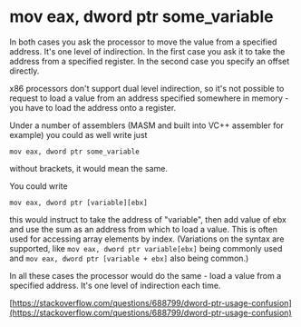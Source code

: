 # mov eax, dword ptr some\_variable

In both cases you ask the processor to move the value from a specified address. It's one level of indirection. In the first case you ask it to take the address from a specified register. In the second case you specify an offset directly.

x86 processors don't support dual level indirection, so it's not possible to request to load a value from an address specified somewhere in memory - you have to load the address onto a register.

Under a number of assemblers \(MASM and built into VC++ assembler for example\) you could as well write just

```text
mov eax, dword ptr some_variable
```

without brackets, it would mean the same.

You could write

```text
mov eax, dword ptr [variable][ebx]
```

this would instruct to take the address of "variable", then add value of ebx and use the sum as an address from which to load a value. This is often used for accessing array elements by index. \(Variations on the syntax are supported, like `mov eax, dword ptr variable[ebx]` being commonly used and `mov eax, dword ptr [variable + ebx]` also being common.\)

In all these cases the processor would do the same - load a value from a specified address. It's one level of indirection each time.

[https://stackoverflow.com/questions/688799/dword-ptr-usage-confusion](https://stackoverflow.com/questions/688799/dword-ptr-usage-confusion)

